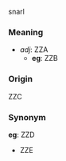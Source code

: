snarl
### Meaning
+ _adj_: ZZA
    + __eg__: ZZB

### Origin

ZZC

### Synonym

__eg__: ZZD

+ ZZE



